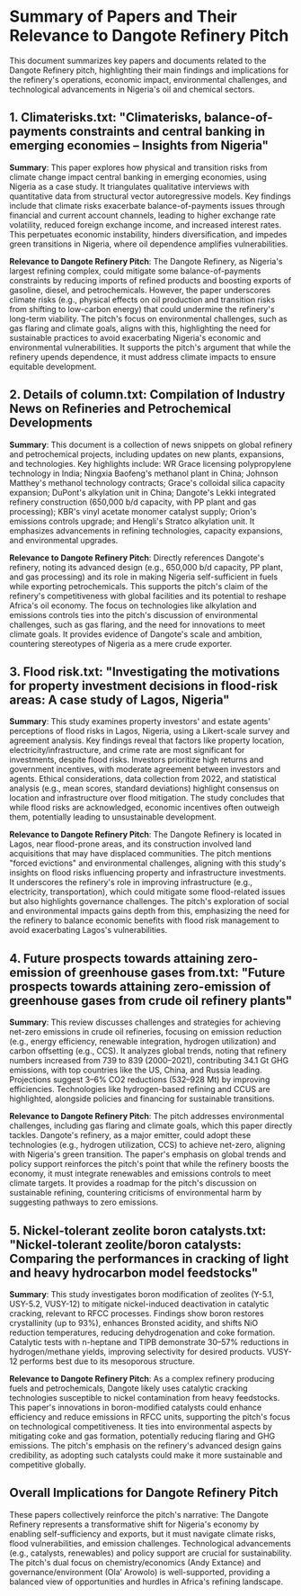 # Summary of Papers and Their Relevance to Dangote Refinery Pitch

This document summarizes key papers and documents related to the Dangote Refinery pitch, highlighting their main findings and implications for the refinery's operations, economic impact, environmental challenges, and technological advancements in Nigeria's oil and chemical sectors.

## 1. Climaterisks.txt: "Climaterisks, balance-of-payments constraints and central banking in emerging economies – Insights from Nigeria"

**Summary**: This paper explores how physical and transition risks from climate change impact central banking in emerging economies, using Nigeria as a case study. It triangulates qualitative interviews with quantitative data from structural vector autoregressive models. Key findings include that climate risks exacerbate balance-of-payments issues through financial and current account channels, leading to higher exchange rate volatility, reduced foreign exchange income, and increased interest rates. This perpetuates economic instability, hinders diversification, and impedes green transitions in Nigeria, where oil dependence amplifies vulnerabilities.

**Relevance to Dangote Refinery Pitch**: The Dangote Refinery, as Nigeria's largest refining complex, could mitigate some balance-of-payments constraints by reducing imports of refined products and boosting exports of gasoline, diesel, and petrochemicals. However, the paper underscores climate risks (e.g., physical effects on oil production and transition risks from shifting to low-carbon energy) that could undermine the refinery's long-term viability. The pitch's focus on environmental challenges, such as gas flaring and climate goals, aligns with this, highlighting the need for sustainable practices to avoid exacerbating Nigeria's economic and environmental vulnerabilities. It supports the pitch's argument that while the refinery upends dependence, it must address climate impacts to ensure equitable development.

## 2. Details of column.txt: Compilation of Industry News on Refineries and Petrochemical Developments

**Summary**: This document is a collection of news snippets on global refinery and petrochemical projects, including updates on new plants, expansions, and technologies. Key highlights include: WR Grace licensing polypropylene technology in India; Ningxia Baofeng's methanol plant in China; Johnson Matthey's methanol technology contracts; Grace's colloidal silica capacity expansion; DuPont's alkylation unit in China; Dangote's Lekki integrated refinery construction (650,000 b/d capacity, with PP plant and gas processing); KBR's vinyl acetate monomer catalyst supply; Orion's emissions controls upgrade; and Hengli's Stratco alkylation unit. It emphasizes advancements in refining technologies, capacity expansions, and environmental upgrades.

**Relevance to Dangote Refinery Pitch**: Directly references Dangote's refinery, noting its advanced design (e.g., 650,000 b/d capacity, PP plant, and gas processing) and its role in making Nigeria self-sufficient in fuels while exporting petrochemicals. This supports the pitch's claim of the refinery's competitiveness with global facilities and its potential to reshape Africa's oil economy. The focus on technologies like alkylation and emissions controls ties into the pitch's discussion of environmental challenges, such as gas flaring, and the need for innovations to meet climate goals. It provides evidence of Dangote's scale and ambition, countering stereotypes of Nigeria as a mere crude exporter.

## 3. Flood risk.txt: "Investigating the motivations for property investment decisions in flood-risk areas: A case study of Lagos, Nigeria"

**Summary**: This study examines property investors' and estate agents' perceptions of flood risks in Lagos, Nigeria, using a Likert-scale survey and agreement analysis. Key findings reveal that factors like property location, electricity/infrastructure, and crime rate are most significant for investments, despite flood risks. Investors prioritize high returns and government incentives, with moderate agreement between investors and agents. Ethical considerations, data collection from 2022, and statistical analysis (e.g., mean scores, standard deviations) highlight consensus on location and infrastructure over flood mitigation. The study concludes that while flood risks are acknowledged, economic incentives often outweigh them, potentially leading to unsustainable development.

**Relevance to Dangote Refinery Pitch**: The Dangote Refinery is located in Lagos, near flood-prone areas, and its construction involved land acquisitions that may have displaced communities. The pitch mentions "forced evictions" and environmental challenges, aligning with this study's insights on flood risks influencing property and infrastructure investments. It underscores the refinery's role in improving infrastructure (e.g., electricity, transportation), which could mitigate some flood-related issues but also highlights governance challenges. The pitch's exploration of social and environmental impacts gains depth from this, emphasizing the need for the refinery to balance economic benefits with flood risk management to avoid exacerbating Lagos's vulnerabilities.

## 4. Future prospects towards attaining zero-emission of greenhouse gases from.txt: "Future prospects towards attaining zero-emission of greenhouse gases from crude oil refinery plants"

**Summary**: This review discusses challenges and strategies for achieving net-zero emissions in crude oil refineries, focusing on emission reduction (e.g., energy efficiency, renewable integration, hydrogen utilization) and carbon offsetting (e.g., CCS). It analyzes global trends, noting that refinery numbers increased from 739 to 839 (2000–2021), contributing 34.1 Gt GHG emissions, with top countries like the US, China, and Russia leading. Projections suggest 3–6% CO2 reductions (532–928 Mt) by improving efficiencies. Technologies like hydrogen-based refining and CCUS are highlighted, alongside policies and financing for sustainable transitions.

**Relevance to Dangote Refinery Pitch**: The pitch addresses environmental challenges, including gas flaring and climate goals, which this paper directly tackles. Dangote's refinery, as a major emitter, could adopt these technologies (e.g., hydrogen utilization, CCS) to achieve net-zero, aligning with Nigeria's green transition. The paper's emphasis on global trends and policy support reinforces the pitch's point that while the refinery boosts the economy, it must integrate renewables and emissions controls to meet climate targets. It provides a roadmap for the pitch's discussion on sustainable refining, countering criticisms of environmental harm by suggesting pathways to zero emissions.

## 5. Nickel-tolerant zeolite boron catalysts.txt: "Nickel-tolerant zeolite/boron catalysts: Comparing the performances in cracking of light and heavy hydrocarbon model feedstocks"

**Summary**: This study investigates boron modification of zeolites (Y-5.1, USY-5.2, VUSY-12) to mitigate nickel-induced deactivation in catalytic cracking, relevant to RFCC processes. Findings show boron restores crystallinity (up to 93%), enhances Bronsted acidity, and shifts NiO reduction temperatures, reducing dehydrogenation and coke formation. Catalytic tests with n-heptane and TIPB demonstrate 30–57% reductions in hydrogen/methane yields, improving selectivity for desired products. VUSY-12 performs best due to its mesoporous structure.

**Relevance to Dangote Refinery Pitch**: As a complex refinery producing fuels and petrochemicals, Dangote likely uses catalytic cracking technologies susceptible to nickel contamination from heavy feedstocks. This paper's innovations in boron-modified catalysts could enhance efficiency and reduce emissions in RFCC units, supporting the pitch's focus on technological competitiveness. It ties into environmental aspects by mitigating coke and gas formation, potentially reducing flaring and GHG emissions. The pitch's emphasis on the refinery's advanced design gains credibility, as adopting such catalysts could make it more sustainable and competitive globally.

## Overall Implications for Dangote Refinery Pitch

These papers collectively reinforce the pitch's narrative: The Dangote Refinery represents a transformative shift for Nigeria's economy by enabling self-sufficiency and exports, but it must navigate climate risks, flood vulnerabilities, and emission challenges. Technological advancements (e.g., catalysts, renewables) and policy support are crucial for sustainability. The pitch's dual focus on chemistry/economics (Andy Extance) and governance/environment (Ola’ Arowolo) is well-supported, providing a balanced view of opportunities and hurdles in Africa's refining landscape.
